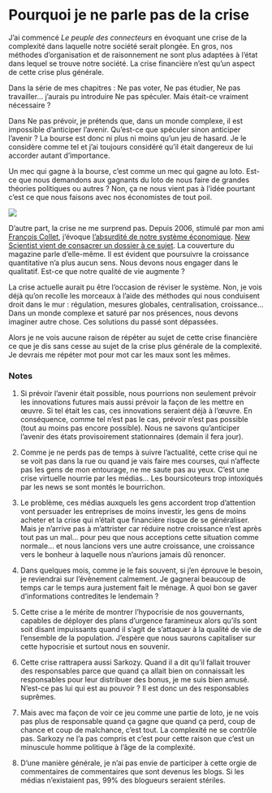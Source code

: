 # Pourquoi je ne parle pas de la crise

J’ai commencé *Le peuple des connecteurs* en évoquant une crise de la complexité dans laquelle notre société serait plongée. En gros, nos méthodes d’organisation et de raisonnement ne sont plus adaptées à l’état dans lequel se trouve notre société. La crise financière n’est qu’un aspect de cette crise plus générale.

Dans la série de mes chapitres : Ne pas voter, Ne pas étudier, Ne pas travailler… j’aurais pu introduire Ne pas spéculer. Mais était-ce vraiment nécessaire ?

Dans Ne pas prévoir, je prétends que, dans un monde complexe, il est impossible d’anticiper l’avenir. Qu’est-ce que spéculer sinon anticiper l’avenir ? La bourse est donc ni plus ni moins qu’un jeu de hasard. Je le considère comme tel et j’ai toujours considéré qu’il était dangereux de lui accorder autant d’importance.

Un mec qui gagne à la bourse, c’est comme un mec qui gagne au loto. Est-ce que nous demandons aux gagnants du loto de nous faire de grandes théories politiques ou autres ? Non, ça ne nous vient pas à l’idée pourtant c’est ce que nous faisons avec nos économistes de tout poil.

![](https://tcrouzet.com/images_tc//home/hebergement/tcrouzet/blog/images_tc/2008/10/20081018.jpg)

D’autre part, la crise ne me surprend pas. Depuis 2006, stimulé par mon ami [François Collet](http://www.lafinducapitalisme.net/), j’évoque [l’absurdité de notre système économique](https://tcrouzet.com/2006/05/30/croissance-illusoire/). [New Scientist vient de consacrer un dossier à ce sujet](http://www.newscientist.com/contents/issue/2678.html). La couverture du magazine parle d’elle-même. Il est évident que poursuivre la croissance quantitative n’a plus aucun sens. Nous devons nous engager dans le qualitatif. Est-ce que notre qualité de vie augmente ?

La crise actuelle aurait pu être l’occasion de réviser le système. Non, je vois déjà qu’on recolle les morceaux à l’aide des méthodes qui nous conduisent droit dans le mur : régulation, mesures globales, centralisation, croissance… Dans un monde complexe et saturé par nos présences, nous devons imaginer autre chose. Ces solutions du passé sont dépassées.

Alors je ne vois aucune raison de répéter au sujet de cette crise financière ce que je dis sans cesse au sujet de la crise plus générale de la complexité. Je devrais me répéter mot pour mot car les maux sont les mêmes.

### Notes

1. Si prévoir l’avenir était possible, nous pourrions non seulement prévoir les innovations futures mais aussi prévoir la façon de les mettre en œuvre. Si tel était les cas, ces innovations seraient déjà à l’œuvre. En conséquence, comme tel n’est pas le cas, prévoir n’est pas possible (tout au moins pas encore possible). Nous ne savons qu’anticiper l’avenir des états provisoirement stationnaires (demain il fera jour).

2. Comme je ne perds pas de temps à suivre l’actualité, cette crise qui ne se voit pas dans la rue ou quand je vais faire mes courses, qui n’affecte pas les gens de mon entourage, ne me saute pas au yeux. C’est une crise virtuelle nourrie par les médias… Les boursicoteurs trop intoxiqués par les news se sont montés le bourrichon.

3. Le problème, ces médias auxquels les gens accordent trop d’attention vont persuader les entreprises de moins investir, les gens de moins acheter et la crise qui n’était que financière risque de se généraliser. Mais je n’arrive pas à m’attrister car réduire notre croissance n’est après tout pas un mal… pour peu que nous acceptions cette situation comme normale… et nous lancions vers une autre croissance, une croissance vers le bonheur à laquelle nous n’aurions jamais dû renoncer.

4. Dans quelques mois, comme je le fais souvent, si j’en éprouve le besoin, je reviendrai sur l’évènement calmement. Je gagnerai beaucoup de temps car le temps aura justement fait le ménage. À quoi bon se gaver d’informations contredites le lendemain ?

5. Cette crise a le mérite de montrer l’hypocrisie de nos gouvernants, capables de déployer des plans d’urgence faramineux alors qu’ils sont soit disant impuissants quand il s’agit de s’attaquer à la qualité de vie de l’ensemble de la population. J’espère que nous saurons capitaliser sur cette hypocrisie et surtout nous en souvenir.

6. Cette crise rattrapera aussi Sarkozy. Quand il a dit qu’il fallait trouver des responsables parce que quand ça allait bien on connaissait les responsables pour leur distribuer des bonus, je me suis bien amusé. N’est-ce pas lui qui est au pouvoir ? Il est donc un des responsables suprêmes.

7. Mais avec ma façon de voir ce jeu comme une partie de loto, je ne vois pas plus de responsable quand ça gagne que quand ça perd, coup de chance et coup de malchance, c’est tout. La complexité ne se contrôle pas. Sarkozy ne l’a pas compris et c’est pour cette raison que c’est un minuscule homme politique à l’âge de la complexité.

8. D’une manière générale, je n’ai pas envie de participer à cette orgie de commentaires de commentaires que sont devenus les blogs. Si les médias n’existaient pas, 99% des blogueurs seraient stériles.